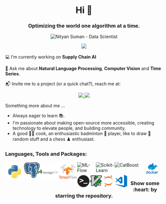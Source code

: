 <h1 align="center">Hi 👋</h1>

<h3 align="center">Optimizing the world one algorithm at a time.</h3>

<p align="center"><img src="https://github.githubassets.com/images/modules/notifications/inbox-zero.svg" alt="Nityan Suman - Data Scientist"/></p>

<p align="center">
  <img align src="https://github-profile-trophy.vercel.app/?username=nityansuman&column=3&rank=SSS,SS,S,AAA,AA,A" />
</p>

<!--
<p align="center">
  <img height="180em" src="https://github-readme-streak-stats.herokuapp.com/?user=nityansuman&hide_border=true" />
</p>
-->

:computer: I’m currently working on **Supply Chain AI**

:speech_balloon: Ask me about	**Natural Language Processing**, **Computer Vision** and **Time Series**.

:mailbox_with_mail: Invite me to a project (or a quick chat?), reach me at:

<p align="center">
  <a href="mailto:nityan.suman@gmail.com" alt="Gmail">
    <img src="https://img.shields.io/badge/-Gmail-FF0000?style=flat-square&labelColor=FF0000&logo=gmail&logoColor=white&link=mailto:nityan.suman@gmail.com" />
  </a>
  
  <a href="https://www.linkedin.com/in/kumar-nityan-suman/" alt="Linkedin">
      <img src="https://img.shields.io/badge/-Linkedin-0e76a8?style=flat-square&logo=Linkedin&logoColor=white&link=https://www.linkedin.com/in/kumar-nityan-suman/" />
  </a>
</p>

Something more about me ...
- Always eager to learn :books:.
- I'm passionate about making open-source more accessible, creating technology to elevate people, and building community.
- A good :man_cook: cook, an enthusiastic badminton :badminton: player, like to draw :art: random stuff and a chess :chess_pawn: enthusiast.

### Languages, Tools and Packages:

<img align="left" alt="Python 3" width="60px" src="https://raw.githubusercontent.com/github/explore/80688e429a7d4ef2fca1e82350fe8e3517d3494d/topics/python/python.png" />
<img align="left" alt="PostSQL" width="50px" src="https://raw.githubusercontent.com/github/explore/80688e429a7d4ef2fca1e82350fe8e3517d3494d/topics/postgresql/postgresql.png" />
<img align="left" alt="MongoDB" width="60px" src="https://raw.githubusercontent.com/github/explore/80688e429a7d4ef2fca1e82350fe8e3517d3494d/topics/mongodb/mongodb.png" />

<img align="left" alt="TensorFlow" width="60px" src="https://raw.githubusercontent.com/github/explore/80688e429a7d4ef2fca1e82350fe8e3517d3494d/topics/tensorflow/tensorflow.png" />
<img align="left" alt="ML-Flow" width="60px" src="https://avatars0.githubusercontent.com/u/39938107?s=200&v=4" />

<img align="left" alt="Scikit-Learn" width="60px" src="https://raw.githubusercontent.com/scikit-learn/scikit-learn/main/doc/logos/scikit-learn-logo.png" />

<img align="left" alt="CatBoost" width="100px" src="https://camo.githubusercontent.com/978ad57e1fba31f89403bdc139b9dbaffe70d32e88e31e4017897d902955dcad/687474703a2f2f73746f726167652e6d64732e79616e6465782e6e65742f6765742d646576746f6f6c732d6f70656e736f757263652f3235303835342f636174626f6f73742d6c6f676f2e706e67" />

<img align="left" alt="Docker" width="40px" src="https://raw.githubusercontent.com/github/explore/80688e429a7d4ef2fca1e82350fe8e3517d3494d/topics/docker/docker.png" />

<img align="left" alt="Terminal" width="40px" src="https://raw.githubusercontent.com/github/explore/80688e429a7d4ef2fca1e82350fe8e3517d3494d/topics/terminal/terminal.png" />
<img align="left" alt="Vim" width="40px" src="https://raw.githubusercontent.com/github/explore/80688e429a7d4ef2fca1e82350fe8e3517d3494d/topics/vim/vim.png" />
<img align="left" alt="Jupyter Notebook" width="40px" src="https://raw.githubusercontent.com/github/explore/80688e429a7d4ef2fca1e82350fe8e3517d3494d/topics/jupyter-notebook/jupyter-notebook.png" />
<img align="left" alt="Visual Studio Code" width="40px" src="https://raw.githubusercontent.com/github/explore/80688e429a7d4ef2fca1e82350fe8e3517d3494d/topics/visual-studio-code/visual-studio-code.png" />

<br>
<br>

<h3 align="center">
  Show some :heart: by starring the repository.
</h3>
